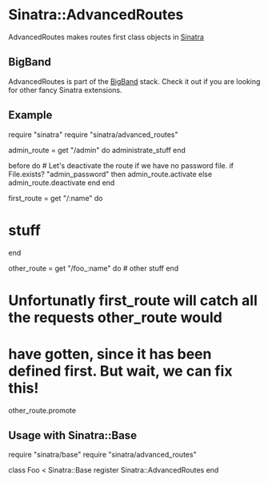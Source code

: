 Sinatra::AdvancedRoutes
=======================

AdvancedRoutes makes routes first class objects in [Sinatra](http://sinatrarb.com)

BigBand
-------

AdvancedRoutes is part of the [BigBand](http://github.com/rkh/big_band) stack.
Check it out if you are looking for other fancy Sinatra extensions.

Example
-------

  require "sinatra"
  require "sinatra/advanced_routes"

  admin_route = get "/admin" do
    administrate_stuff
  end

  before do
    # Let's deactivate the route if we have no password file.
    if File.exists? "admin_password" then admin_route.activate
    else admin_route.deactivate 
    end
  end

  first_route = get "/:name" do
   # stuff
  end

  other_route = get "/foo_:name" do
    # other stuff
  end

  # Unfortunatly first_route will catch all the requests other_route would
  # have gotten, since it has been defined first. But wait, we can fix this!
  other_route.promote

Usage with Sinatra::Base
------------------------

  require "sinatra/base"
  require "sinatra/advanced_routes"
  
  class Foo < Sinatra::Base
    register Sinatra::AdvancedRoutes
  end
